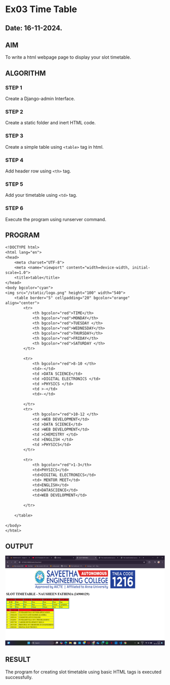 # Ex03 Time Table
## Date: 16-11-2024.

## AIM
To write a html webpage page to display your slot timetable.

## ALGORITHM
### STEP 1
Create a Django-admin Interface.

### STEP 2
Create a static folder and inert HTML code.

### STEP 3
Create a simple table using ```<table>``` tag in html.

### STEP 4
Add header row using ```<th>``` tag.

### STEP 5
Add your timetable using ```<td>``` tag.

### STEP 6
Execute the program using runserver command.

## PROGRAM
```
<!DOCTYPE html>
<html lang="en">
<head>
    <meta charset="UTF-8">
    <meta <name="viewport" content="width=device-width, initial-scale=1.0">
    <title>table</title>
</head>
<body bgcolor="cyan">
<img src="/static/logo.png" height="100" width="540">
    <table border="5" cellpadding="20" bgcolor="orange" align="center">
        <tr> 
            <th bgcolor="red">TIME</th>
            <th bgcolor="red">MONDAY</th>
            <th bgcolor="red">TUESDAY </th>
            <th bgcolor="red">WEDNESDAY</th>
            <th bgcolor="red">THURSDAY</th>
            <th bgcolor="red">FRIDAY</th>
            <th bgcolor="red">SATURDAY </th>
        </tr>

        <tr>
            <th bgcolor="red">8-10 </th>
            <td>-</td>
            <td >DATA SCIENCE</td>
            <td >DIGITAL ELECTRONICS </td>
            <td >PHYSICS </td>
            <td >-</td>
            <td>-</td>
            
        </tr>
        <tr>
            <th bgcolor="red">10-12 </th>
            <td >WEB DEVELOPMENT</td>
            <td >DATA SCIENCE</td>
            <td >WEB DEVELOPMENT</td>
            <td >CHEMISTRY </td>
            <td >ENGLISH </td>
            <td >PHYSICS</td>
        </tr>

        <tr>
            <th bgcolor="red">1-3</th>
            <td>PHYSICS</td>
            <td>DIGITAL ELECTRONICS</td>
            <td> MENTOR MEET</td>
            <td>ENGLISH</td>
            <td>DATASCIENCE</td>
            <td>WEB DEVELOPMENT</td>
            
        </tr>
       
    </table>
    
</body>
</html>
```

## OUTPUT
![alt text](<Screenshot (106).png>)

## RESULT
The program for creating slot timetable using basic HTML tags is executed successfully.
